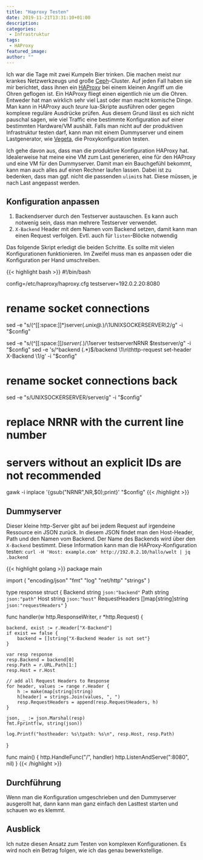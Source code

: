 ```yaml
---
title: "Haproxy Testen"
date: 2019-11-21T13:31:10+01:00
description:
categories:
 - Infrastruktur
tags:
 - HAProxy
featured_image:
author: ""
---
```


Ich war die Tage mit zwei Kumpeln Bier trinken. Die machen meist nur krankes Netzwerkzeugs und große [Ceph]-Cluster.
Auf jeden Fall haben sie mir berichtet, dass ihnen ein [HAProxy] bei einem kleinen Angriff um die Ohren geflogen ist.
Ein HAProxy fliegt einen eigentlich nie um die Ohren. Entweder hat man wirklich sehr viel Last oder man macht komische
Dinge. Man kann in HAProxy auch *teure* lua-Skripte ausführen oder gegen komplexe reguläre Ausdrücke prüfen.
Aus diesem Grund lässt es sich nicht pauschal sagen, wie viel Traffic eine bestimmte Konfiguration auf einer bestimmten
Hardware/VM aushält. Falls man nicht auf der produktiven Infrastruktur testen darf, kann man mit einem Dummyserver und
einem Lastgenerator, wie [Vegeta], die Proxykonfiguration testen.

Ich gehe davon aus, dass man die produktive Konfiguration HAProxy hat. Idealerweise hat meine eine VM zum Last generieren,
eine für den HAProxy und eine VM für den Dummyserver. Damit man ein Bauchgefühl bekommt, kann man auch alles auf einen
Rechner laufen lassen. Dabei ist zu bedenken, dass man ggf. nicht die passenden `ulimit`s hat. Diese müssen, je nach Last
angepasst werden.

## Konfiguration anpassen

1. Backendserver durch den Testserver austauschen. Es kann auch notwenig sein, dass man mehrere Testserver verwendet.
1. `X-Backend` Header mit dem Namen vom Backend setzen, damit kann man einen Request verfolgen. Evtl. auch für `listen`-Blöcke notwendig

Das folgende Skript erledigt die beiden Schritte. Es sollte mit vielen Konfigurationen funktionieren. Im Zweifel muss man es anpassen oder
die Konfiguration per Hand umschreiben.

{{< highlight bash >}}
#!/bin/bash

config=/etc/haproxy/haproxy.cfg
testserver=192.0.2.20:8080

# rename socket connections
sed -e "s/\(^[[:space:]]*\)server\(.*unix@.*\)/\1UNIXSOCKERSERVER\2/g" -i "$config"

sed -e "s/\(^[[:space:]]*\)server\(.*\)/\1server testserverNRNR $testserver/g" -i "$config"
sed -e 's/^backend \(.*\)$/backend \1\n\thttp-request set-header X-Backend \1/g' -i "$config"

# rename socket connections back
sed -e "s/UNIXSOCKERSERVER/server/g" -i "$config"

# replace NRNR with the current line number
#   servers without an explicit IDs are not recommended
gawk -i inplace '{gsub("NRNR",NR,$0);print}' "$config"
{{< /highlight >}}

## Dummyserver

Dieser kleine http-Server gibt auf bei jedem Request auf irgendeine Ressource ein JSON zurück. In diesem
JSON findet man den Host-Header, Path und den Namen vom Backend. Der Name des Backends wird über den
`X-Backend` bestimmt. Diese Information kann man die HAProxy-Konfiguration testen:
`curl -H 'Host: example.com' http://192.0.2.10/hallo/welt | jq .backend`

{{< highlight golang >}}
package main

import (
	"encoding/json"
	"fmt"
	"log"
	"net/http"
	"strings"
)

type response struct {
	Backend        string              `json:"backend"`
	Path           string              `json:"path"`
	Host           string              `json:"host"`
	RequestHeaders []map[string]string `json:"requestHeaders"`
}

func handler(w http.ResponseWriter, r *http.Request) {

	backend, exist := r.Header["X-Backend"]
	if exist == false {
		backend = []string{"X-Backend Header is not set"}
	}

	var resp response
	resp.Backend = backend[0]
	resp.Path = r.URL.Path[1:]
	resp.Host = r.Host

	// add all Request Headers to Response
	for header, values := range r.Header {
		h := make(map[string]string)
		h[header] = strings.Join(values, ", ")
		resp.RequestHeaders = append(resp.RequestHeaders, h)
	}

	json, _ := json.Marshal(resp)
	fmt.Fprintf(w, string(json))

	log.Printf("hostheader: %s\tpath: %s\n", resp.Host, resp.Path)
}

func main() {
	http.HandleFunc("/", handler)
	http.ListenAndServe(":8080", nil)
}
{{< /highlight >}}

## Durchführung

Wenn man die Konfiguration umgeschrieben und den Dummyserver ausgerollt hat, dann kann man ganz einfach den
Lasttest starten und schauen wo es klemmt.

## Ausblick

Ich nutze diesen Ansatz zum Testen von komplexen Konfigurationen. Es wird noch ein Betrag folgen, wie ich das genau
bewerkstellige.

[Ceph]: https://ceph.io/
[Vegeta]: https://github.com/tsenart/vegeta
[HAProxy]: http://www.haproxy.org/